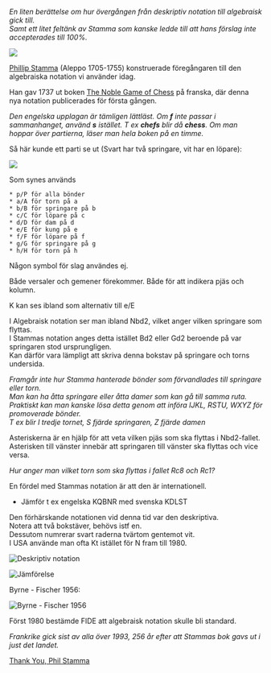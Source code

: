 *En liten berättelse om hur övergången från deskriptiv notation till algebraisk gick till.  
Samt ett litet feltänk av Stamma som kanske ledde till att hans förslag inte accepterades till 100%.*

![](https://blogger.googleusercontent.com/img/b/R29vZ2xl/AVvXsEhZBtvwmZoPJEvgaGnHuivlfADwGTZxsCjjJgK-0mZ2OhxaVrDmn3qoj6jlkEMQAEqOaMVmzE6kZdGhj46LEUdS1c4X4gxk41Y-BdOEsfiTT1CsLuiMKdF7q5qdlIguYpHRM0xaYDPkV6vZ/s1600/1stamma.jpg)

[Phillip Stamma](https://en.wikipedia.org/wiki/Philipp_Stamma) (Aleppo 1705-1755) konstruerade föregångaren till den algebraiska notation vi använder idag.

Han gav 1737 ut boken [The Noble Game of Chess](https://www.google.se/books/edition/The_Noble_Game_of_Chess/D_4UAAAAYAAJ?gbpv=0) på franska, där denna nya notation publicerades för första gången.

*Den engelska upplagan är tämligen lättläst. Om **f** inte passar i sammanhanget, använd **s** istället. T ex **chefs** blir då **chess**.
Om man hoppar över partierna, läser man hela boken på en timme.*

Så här kunde ett parti se ut (Svart har två springare, vit har en löpare):

![](X_stamma.png)

Som synes används 

	* p/P för alla bönder
	* a/A för torn på a
	* b/B för springare på b 
	* c/C för löpare på c
	* d/D för dam på d
	* e/E för kung på e
	* f/F för löpare på f
	* g/G för springare på g
	* h/H för torn på h

Någon symbol för slag användes ej.

Både versaler och gemener förekommer. Både för att indikera pjäs och kolumn.

K kan ses ibland som alternativ till e/E

I Algebraisk notation ser man ibland Nbd2, vilket anger vilken springare som flyttas.  
I Stammas notation anges detta istället Bd2 eller Gd2 beroende på var springaren stod ursprungligen.  
Kan därför vara lämpligt att skriva denna bokstav på springare och torns undersida.  

*Framgår inte hur Stamma hanterade bönder som förvandlades till springare eller torn.  
Man kan ha åtta springare eller åtta damer som kan gå till samma ruta.  
Praktiskt kan man kanske lösa detta genom att införa IJKL, RSTU, WXYZ för promoverade bönder.  
T ex blir I tredje tornet, S fjärde springaren, Z fjärde damen*

Asteriskerna är en hjälp för att veta vilken pjäs som ska flyttas i Nbd2-fallet. Asterisken till vänster innebär att springaren till vänster ska flyttas och vice versa.

*Hur anger man vilket torn som ska flyttas i fallet Rc8 och Rc1?*

En fördel med Stammas notation är att den är internationell.

* Jämför t ex engelska KQBNR med svenska KDLST

Den förhärskande notationen vid denna tid var den deskriptiva.  
Notera att två bokstäver, behövs istf en.  
Dessutom numrerar svart raderna tvärtom gentemot vit.  
I USA använde man ofta Kt istället för N fram till 1980.  

![Deskriptiv notation](https://upload.wikimedia.org/wikipedia/commons/thumb/5/56/English_Descriptive_Chess_Notation.svg/577px-English_Descriptive_Chess_Notation.svg.png)

![Jämförelse](https://markalowery.net/wp-content/uploads/2019/01/comparison_descrip_algebr.gif)

Byrne - Fischer 1956:

![Byrne - Fischer 1956](https://images.chesscomfiles.com/uploads/v1/images_users/tiny_mce/chess_dot_tom/phpepIzjL.png)

Först 1980 bestämde FIDE att algebraisk notation skulle bli standard.  

*Frankrike gick sist av alla över 1993, 256 år efter att Stammas bok gavs ut i just det landet.*

[Thank You, Phil Stamma](https://tartajubow.blogspot.com/2019/03/thank-you-phil-stamma.html?lr=1726509521249)
